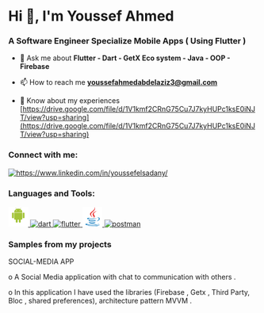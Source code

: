 <h1 align="start">Hi 👋, I'm Youssef Ahmed</h1>
<h3 align="start">A Software Engineer Specialize Mobile Apps ( Using Flutter )</h3>

- 💬 Ask me about **Flutter - Dart - GetX Eco system - Java - OOP - Firebase**

- 📫 How to reach me **youssefahmedabdelaziz3@gmail.com**

- 📄 Know about my experiences [https://drive.google.com/file/d/1V1kmf2CRnG75Cu7J7kyHUPc1ksE0iNJT/view?usp=sharing](https://drive.google.com/file/d/1V1kmf2CRnG75Cu7J7kyHUPc1ksE0iNJT/view?usp=sharing)

<h3 align="left">Connect with me:</h3>
<p align="left">
<a href="https://www.linkedin.com/in/youssefelsadany/" target="blank"><img align="center" src="https://raw.githubusercontent.com/rahuldkjain/github-profile-readme-generator/master/src/images/icons/Social/linked-in-alt.svg" alt="https://www.linkedin.com/in/youssefelsadany/" height="30" width="40" /></a>
</p>

<h3 align="left">Languages and Tools:</h3>
<p align="left"> <a href="https://developer.android.com" target="_blank" rel="noreferrer"> <img src="https://raw.githubusercontent.com/devicons/devicon/master/icons/android/android-original-wordmark.svg" alt="android" width="40" height="40"/> </a> <a href="https://dart.dev" target="_blank" rel="noreferrer"> <img src="https://www.vectorlogo.zone/logos/dartlang/dartlang-icon.svg" alt="dart" width="40" height="40"/> </a> <a href="https://flutter.dev" target="_blank" rel="noreferrer"> <img src="https://www.vectorlogo.zone/logos/flutterio/flutterio-icon.svg" alt="flutter" width="40" height="40"/> </a> <a href="https://www.java.com" target="_blank" rel="noreferrer"> <img src="https://raw.githubusercontent.com/devicons/devicon/master/icons/java/java-original.svg" alt="java" width="40" height="40"/> </a> <a href="https://postman.com" target="_blank" rel="noreferrer"> <img src="https://www.vectorlogo.zone/logos/getpostman/getpostman-icon.svg" alt="postman" width="40" height="40"/> </a> </p>

<h3 align="left">Samples from my projects</h3>

SOCIAL-MEDIA APP


o A Social Media application with chat to communication with others .

o In this application I have used the libraries (Firebase , Getx , Third Party, Bloc ,
shared preferences), architecture pattern MVVM .
